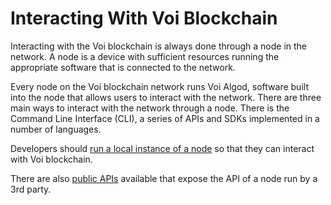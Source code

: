 # Interacting With Voi Blockchain

Interacting with the Voi blockchain is always done through a node in the network. A node is a device with sufficient resources running the appropriate software that is connected to the network.

Every node on the Voi blockchain network runs Voi Algod,
software built into the node that allows users to interact with the network.
There are three main ways to interact with the network through a node.
There is the Command Line Interface (CLI), a series of APIs and SDKs implemented in a number of languages.

Developers should [run a local instance of a node](node-runners/run-a-participation-node.md) so that they can interact with Voi blockchain.

There are also [public APIs](developers/tools.md) available that expose the API of a node run by a 3rd party.
